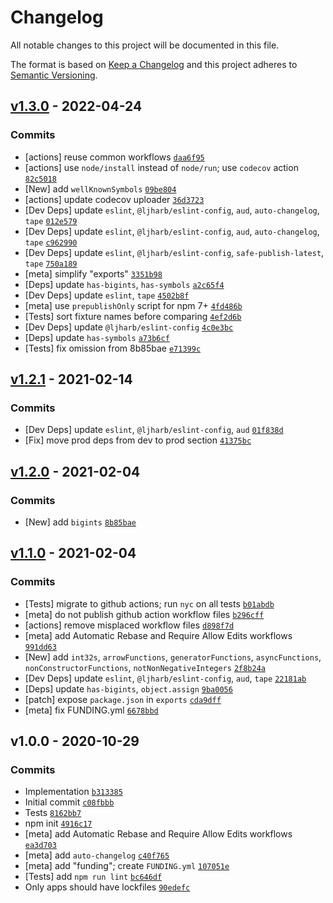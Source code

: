 # Changelog

All notable changes to this project will be documented in this file.

The format is based on [Keep a Changelog](https://keepachangelog.com/en/1.0.0/)
and this project adheres to [Semantic Versioning](https://semver.org/spec/v2.0.0.html).

## [v1.3.0](https://github.com/ljharb/es-value-fixtures/compare/v1.2.1...v1.3.0) - 2022-04-24

### Commits

- [actions] reuse common workflows [`daa6f95`](https://github.com/ljharb/es-value-fixtures/commit/daa6f95db55e20074a15133080236f15c415f23b)
- [actions] use `node/install` instead of `node/run`; use `codecov` action [`82c5018`](https://github.com/ljharb/es-value-fixtures/commit/82c5018cb0d4b2caf01fed37b29a69c43ea6b0ad)
- [New] add `wellKnownSymbols` [`09be804`](https://github.com/ljharb/es-value-fixtures/commit/09be804c27a7a20493b472407cdaaf0d363b76c3)
- [actions] update codecov uploader [`36d3723`](https://github.com/ljharb/es-value-fixtures/commit/36d3723e5ffa71bf0cf9612bf2cec31a5d9ef36d)
- [Dev Deps] update `eslint`, `@ljharb/eslint-config`, `aud`, `auto-changelog`, `tape` [`012e579`](https://github.com/ljharb/es-value-fixtures/commit/012e57954f9998596f5edd72def66288b5c6fa6f)
- [Dev Deps] update `eslint`, `@ljharb/eslint-config`, `aud`, `auto-changelog`, `tape` [`c962990`](https://github.com/ljharb/es-value-fixtures/commit/c962990f6a43b4de55829248c00dc8bad40c377c)
- [Dev Deps] update `eslint`, `@ljharb/eslint-config`, `safe-publish-latest`, `tape` [`750a189`](https://github.com/ljharb/es-value-fixtures/commit/750a189c98b1ca80bcb14bc9f50f5ede5c08cd70)
- [meta] simplify "exports" [`3351b98`](https://github.com/ljharb/es-value-fixtures/commit/3351b9896bfbb08f2618a4cd64fcab2760e8bdc2)
- [Deps] update `has-bigints`, `has-symbols` [`a2c65f4`](https://github.com/ljharb/es-value-fixtures/commit/a2c65f45bdf8f36f2af51ed04fcea7040cfe82e7)
- [Dev Deps] update `eslint`, `tape` [`4502b8f`](https://github.com/ljharb/es-value-fixtures/commit/4502b8f87208bd0507da65992d4ceeab2bb14215)
- [meta] use `prepublishOnly` script for npm 7+ [`4fd486b`](https://github.com/ljharb/es-value-fixtures/commit/4fd486b7111548be51e4f779cbbfd105c3f96981)
- [Tests] sort fixture names before comparing [`4ef2d6b`](https://github.com/ljharb/es-value-fixtures/commit/4ef2d6b1a61676e4ea9e5e2b0b62358cb7d53adf)
- [Dev Deps] update `@ljharb/eslint-config` [`4c0e3bc`](https://github.com/ljharb/es-value-fixtures/commit/4c0e3bcebc2128c2b56c0bdb28dfc3b6a7413298)
- [Deps] update `has-symbols` [`a73b6cf`](https://github.com/ljharb/es-value-fixtures/commit/a73b6cf74497ee1a36e259d8431635af372a525b)
- [Tests] fix omission from 8b85bae [`e71399c`](https://github.com/ljharb/es-value-fixtures/commit/e71399c77e28d609117a675f3a4d36e414bca7fa)

## [v1.2.1](https://github.com/ljharb/es-value-fixtures/compare/v1.2.0...v1.2.1) - 2021-02-14

### Commits

- [Dev Deps] update `eslint`, `@ljharb/eslint-config`, `aud` [`01f838d`](https://github.com/ljharb/es-value-fixtures/commit/01f838d67283999139a453fc7800634a90d3c6f7)
- [Fix] move prod deps from dev to prod section [`41375bc`](https://github.com/ljharb/es-value-fixtures/commit/41375bc50308d7ffdd603dc30308ad4f6dc43e73)

## [v1.2.0](https://github.com/ljharb/es-value-fixtures/compare/v1.1.0...v1.2.0) - 2021-02-04

### Commits

- [New] add `bigints` [`8b85bae`](https://github.com/ljharb/es-value-fixtures/commit/8b85baec40a3616e1936560909dc85b7809c2e99)

## [v1.1.0](https://github.com/ljharb/es-value-fixtures/compare/v1.0.0...v1.1.0) - 2021-02-04

### Commits

- [Tests] migrate to github actions; run `nyc` on all tests [`b01abdb`](https://github.com/ljharb/es-value-fixtures/commit/b01abdb8b1242f294764cdeb73f682607f73b6eb)
- [meta] do not publish github action workflow files [`b296cff`](https://github.com/ljharb/es-value-fixtures/commit/b296cff5e3fa392438aebb5513c7015c8259643d)
- [actions] remove misplaced workflow files [`d898f7d`](https://github.com/ljharb/es-value-fixtures/commit/d898f7dc26297b34145a5531c0b80150b8d2f066)
- [meta] add Automatic Rebase and Require Allow Edits workflows [`991dd63`](https://github.com/ljharb/es-value-fixtures/commit/991dd6347bd0a5c78e0ce30e7ca51a38363375b5)
- [New] add `int32s`, `arrowFunctions`, `generatorFunctions`, `asyncFunctions`, `nonConstructorFunctions`, `notNonNegativeIntegers` [`2f8b24a`](https://github.com/ljharb/es-value-fixtures/commit/2f8b24a36bfa6a9ff7c3091bcc62240b62c97d3c)
- [Dev Deps] update `eslint`, `@ljharb/eslint-config`, `aud`, `tape` [`22181ab`](https://github.com/ljharb/es-value-fixtures/commit/22181ab5b402011bc466c819fc72f58a2ff8504d)
- [Deps] update `has-bigints`, `object.assign` [`9ba0056`](https://github.com/ljharb/es-value-fixtures/commit/9ba0056338ac4892ec4492ad2522401a9927039f)
- [patch] expose `package.json` in `exports` [`cda9dff`](https://github.com/ljharb/es-value-fixtures/commit/cda9dff3ad41225194991a4439ea801f4ea6bfc0)
- [meta] fix FUNDING.yml [`6678bbd`](https://github.com/ljharb/es-value-fixtures/commit/6678bbd367b028929fdea8a38baf067643687849)

## v1.0.0 - 2020-10-29

### Commits

- Implementation [`b313385`](https://github.com/ljharb/es-value-fixtures/commit/b313385868effb10cabd4f400a3a9955385d5019)
- Initial commit [`c08fbbb`](https://github.com/ljharb/es-value-fixtures/commit/c08fbbb7e64e1bcb368b5b414babf042cf407c37)
- Tests [`8162bb7`](https://github.com/ljharb/es-value-fixtures/commit/8162bb7fe37d6a3a6863b414b85617ed73f9262d)
- npm init [`4916c17`](https://github.com/ljharb/es-value-fixtures/commit/4916c1766d2efb88a2a000a3e0cf8b5abb3e7832)
- [meta] add Automatic Rebase and Require Allow Edits workflows [`ea3d703`](https://github.com/ljharb/es-value-fixtures/commit/ea3d70301ca705b2625ae69b1dd759ef0b4a5fc3)
- [meta] add `auto-changelog` [`c40f765`](https://github.com/ljharb/es-value-fixtures/commit/c40f7651fc09c86aa46581cda77aa4dbc1c91a9c)
- [meta] add "funding"; create `FUNDING.yml` [`107051e`](https://github.com/ljharb/es-value-fixtures/commit/107051e687fe51301f7687a312423af766e19820)
- [Tests] add `npm run lint` [`bc646df`](https://github.com/ljharb/es-value-fixtures/commit/bc646df03f1b877a38a181c08d81d58abc928723)
- Only apps should have lockfiles [`90edefc`](https://github.com/ljharb/es-value-fixtures/commit/90edefc179f9b09d881b1f5c36fffe78e019f414)
